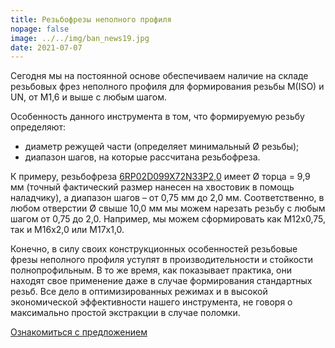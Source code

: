 ```yaml
---
title: Резьбофрезы неполного профиля
nopage: false
image: ../../img/ban_news19.jpg
date: 2021-07-07
---
```

Сегодня мы на постоянной основе обеспечиваем наличие на складе резьбовых фрез неполного профиля для формирования резьбы M(ISO) и UN, от М1,6 и выше с любым шагом.

Особенность данного инструмента в том, что формируемую резьбу определяют:

* диаметр режущей части (определяет минимальный Ø резьбы);
* диапазон шагов, на которые рассчитана резьбофреза.

К примеру, резьбофреза [6RP02D099X72N33P2,0](/catalog/thread-mills/6rp02/) имеет Ø торца = 9,9 мм (точный фактический размер нанесен на хвостовик в помощь наладчику), а диапазон шагов – от 0,75 мм до 2,0 мм. Соответственно, в любом отверстии Ø свыше 10,0 мм мы можем нарезать резьбу с любым шагом от 0,75 до 2,0. Например, мы можем сформировать как М12х0,75, так и М16х2,0 или М17х1,0.

Конечно, в силу своих конструкционных особенностей резьбовые фрезы неполного профиля уступят в производительности и стойкости полнопрофильным. В то же время, как показывает практика, они находят свое применение даже в случае формирования стандартных резьб. Все дело в оптимизированных режимах и в высокой экономической эффективности нашего инструмента, не говоря о максимально простой экстракции в случае поломки.

[Ознакомиться с предложением](/catalog/thread-mills/)